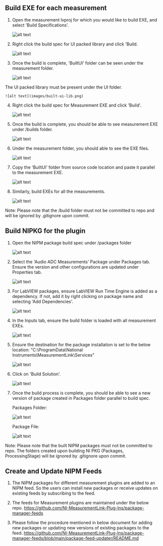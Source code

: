 ## Build EXE for each measurement
1. Open the measurement lvproj for which you would like to build EXE, and select 'Build Specifications'.
    
    ![alt text](images/meas-lvproj.png)

2. Right click the build spec for UI packed library and click 'Build.

    ![alt text](images/build-ui-packed-lib.png)

3. Once the build is complete, 'BuiltUI' folder can be seen under the measurement folder.

    ![alt text](images/built-ui-folder.png)

The UI packed library must be present under the UI folder.

    ![alt text](images/built-ui-lib.png)

4. Right click the build spec for Measurement EXE and click 'Build'.
    
    ![alt text](images/build-measurement-exe.png)

5. Once the build is complete, you should be able to see measurement EXE under /builds folder.
    
    ![alt text](images/build-folder.png)

6. Under the measurement folder, you should able to see the EXE files.
    
    ![alt text](images/meas-exe-folder.png)

7. Copy the 'BuiltUI' folder from source code location and paste it parallel to the measurement EXE.
    
    ![alt text](images/meas-exe-folder-ui-copied.png)

8. Similarly, build EXEs for all the measurements.
    
    ![alt text](images/build-folder-with-all-meas.png)


Note: Please note that the /build folder must not be committed to repo and will be ignored by .gitignore upon commit.


## Build NIPKG for the plugin

1. Open the NIPM package build spec under /packages folder
    
    ![alt text](images/packages-folder.png)

2. Select the 'Audio ADC Measurements' Package under Packages tab. Ensure the version and other configurations are updated under Properties tab.
    
    ![alt text](images/nipb-package-properties.png)

3. For LabVIEW packages, ensure LabVIEW Run Time Engine is added as a dependency. If not, add it by right clicking on package name and selecting 'Add Dependencies'.
    
    ![alt text](images/add-dependencies.png)

4. In the Inputs tab, ensure the build folder is loaded with all measurement EXEs. 

    ![alt text](images/nipb-inputs-tab.png)

5. Ensure the destination for the package installation is set to the below location:
    "C:\ProgramData\National Instruments\MeasurementLink\Services"

    ![alt text](images/nipb-destinations.png)

6. Click on 'Build Solution'.

    ![alt text](images/nipb-build-solution.png)

7. Once the build process is complete, you should be able to see a new version of package created in Packages folder parallel to build spec.
    
    Packages Folder:
   
    ![alt text](images/built-packages.png)

    Package File:
   
    ![alt text](images/nipm-package-file.png)


Note: Please note that the built NIPM packages must not be committed to repo. The folders created upon building NI PKG (Packages, ProcessingStage) will be ignored by .gitignore upon commit.


## Create and Update NIPM Feeds
1. The NIPM packages for different measurement plugins are added to an NIPM feed. So the users can install new packages or receive updates on existing feeds by subscribing to the feed.

2. The feeds for Measurement plugins are maintained under the below repo.
https://github.com/NI-MeasurementLink-Plug-Ins/package-manager-feeds

3. Please follow the procedure mentioned in below document for adding new packages or updating new versions of existing packages to the feed.
https://github.com/NI-MeasurementLink-Plug-Ins/package-manager-feeds/blob/main/package-feed-updater/README.md



